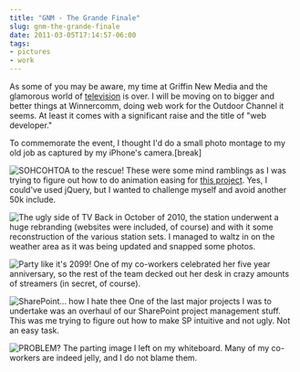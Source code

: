 ```yaml
---
title: "GNM - The Grande Finale"
slug: gnm-the-grande-finale
date: 2011-03-05T17:14:57-06:00
tags:
- pictures
- work
---
```

As some of you may be aware, my time at Griffin New Media and the glamorous world of [television](http://www.facebook.com/l.php?u=http%3A%2F%2Fwww.newson6.com%2FGlobal%2Fcategory.asp%3FC%3D121535%26autoStart%3Dtrue%26topVideoCatNo%3Ddefault%26clipId%3D5412940%26flvUri%26partnerclipid&h=1598d) is over. I will be moving on to bigger and better things at Winnercomm, doing web work for the Outdoor Channel it seems. At least it comes with a significant raise and the title of "web developer."

To commemorate the event, I thought I'd do a small photo montage to my old job as captured by my iPhone's camera.[break]

![](http://images.dxprog.com/blog/gnm_trig.jpg "SOHCOHTOA to the rescue!")
These were some mind ramblings as I was trying to figure out how to do animation easing for [this project](http://www2.newson6.com/sitetabs/2010/). Yes, I could've used jQuery, but I wanted to challenge myself and avoid another 50k include.

![](http://images.dxprog.com/blog/gnm_wx.jpg "The ugly side of TV")
Back in October of 2010, the station underwent a huge rebranding (websites were included, of course) and with it some reconstruction of the various station sets. I managed to waltz in on the weather area as it was being updated and snapped some photos.

![](http://images.dxprog.com/blog/gnm_party.jpg "Party like it's 2099!")
One of my co-workers celebrated her five year anniversary, so the rest of the team decked out her desk in crazy amounts of streamers (in secret, of course).

![](http://images.dxprog.com/blog/gnm_sp.jpg "SharePoint... how I hate thee")
One of the last major projects I was to undertake was an overhaul of our SharePoint project management stuff. This was me trying to figure out how to make SP intuitive and not ugly. Not an easy task.

![](http://images.dxprog.com/blog/gnm_troll.jpg "PROBLEM?")
The parting image I left on my whiteboard. Many of my co-workers are indeed jelly, and I do not blame them.
